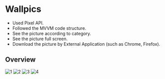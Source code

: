 # Wallpics

- Used Pixel API.
- Followed the MVVM code structure.
- See the picture according to category.
- See the picture full screen.
- Download the picture by External Application (such as Chrome, Firefox).

## Overview
![1](https://github.com/Mehedihasan1998/Wallpics/assets/56060082/8f1d1571-6a7f-4a08-b947-dd97ee1af73b)
![2](https://github.com/Mehedihasan1998/Wallpics/assets/56060082/e1255249-4a40-4a3c-bba6-31e0b6e73968)
![3](https://github.com/Mehedihasan1998/Wallpics/assets/56060082/cb38b04e-af2b-4d56-958a-ced71b9d58e5)
![4](https://github.com/Mehedihasan1998/Wallpics/assets/56060082/6cf58417-c576-4c3f-9a25-929a0b8780fe)

